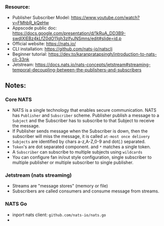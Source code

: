### Resource:
* Publisher Subscriber Model: https://www.youtube.com/watch?v=FMhbR_kQeHw
* Appscode public doc: https://docs.google.com/presentation/d/1kRuA_DD3B9-swdIXlEBz4kLfZ0dO11gh3zlfvJNSmns/edit#slide=id.p
* Official website: https://nats.io/
* CLI installation: https://github.com/nats-io/natscli
* Beginner tutorial: https://dev.to/karanpratapsingh/introduction-to-nats-cli-33nk
* Jetstream: https://docs.nats.io/nats-concepts/jetstream#streaming-temporal-decoupling-between-the-publishers-and-subscribers

## Notes:
### Core NATS
* NATS is a single technology that enables secure communication. NATS has `Publisher` and `Subscriber` scheme. Publisher publish a message to a `Subject` and the Subscriber has to subscribe to that Subject to receive the message.
* If Publisher sends message when the Subscriber is down, then the subscriber will miss the message, it is called `at-most once delivery`
* `Subjects` are identified by chars a-z,A-Z,0-9 and dot(.) separated.
* `Token`'s are dot separated component. and `*` matches a single token.
* A `Subscriber` can subscribe to multiple subjects using `wildcards`
* You can configure fan in/out style configuration, single subscriber to multiple publisher or multiple subscriber to single publisher.

### Jetstream (nats streaming)
* Streams are "message stores" (memory or file)
* Subscribers are called consumers and consume message from streams.

### NATS Go
* inport nats client: `github.com/nats-io/nats.go`
* 